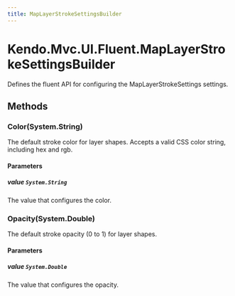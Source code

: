 ```yaml
---
title: MapLayerStrokeSettingsBuilder
---
```


# Kendo.Mvc.UI.Fluent.MapLayerStrokeSettingsBuilder
Defines the fluent API for configuring the MapLayerStrokeSettings settings.




## Methods


### Color(System.String)
The default stroke color for layer shapes.
            Accepts a valid CSS color string, including hex and rgb.


#### Parameters

##### value `System.String`
The value that configures the color.





### Opacity(System.Double)
The default stroke opacity (0 to 1) for layer shapes.


#### Parameters

##### value `System.Double`
The value that configures the opacity.






